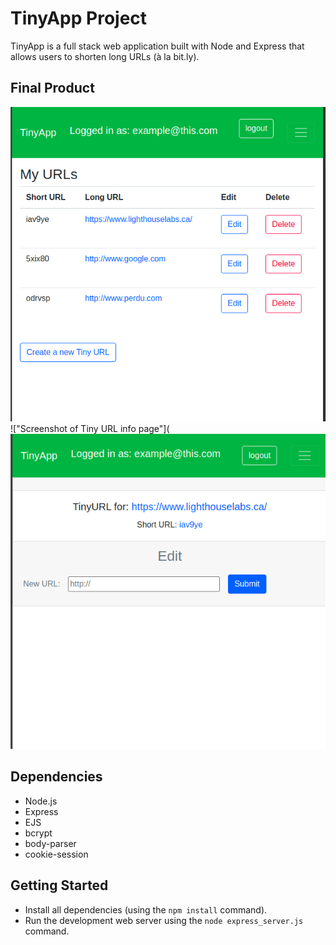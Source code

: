 # TinyApp Project

TinyApp is a full stack web application built with Node and Express that allows users to shorten long URLs (à la bit.ly).

## Final Product

!["screenshot of main URL page"](https://github.com/emtupp/tinyapp/blob/master/docs/TinyAppURLs.png?raw=true)
!["Screenshot of Tiny URL info page"](!["Screenshot of Tiny URL info page"](https://github.com/emtupp/tinyapp/blob/master/docs/TinyAppEdit.png?raw=true
)

## Dependencies

- Node.js
- Express
- EJS
- bcrypt
- body-parser
- cookie-session

## Getting Started

- Install all dependencies (using the `npm install` command).
- Run the development web server using the `node express_server.js` command.